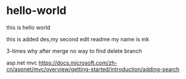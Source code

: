 # hello-world
this is hello world

this is added des,my second edit readme
my name is mk

3-times why after merge no way to find delete branch

asp.net mvc https://docs.microsoft.com/zh-cn/aspnet/mvc/overview/getting-started/introduction/adding-search
